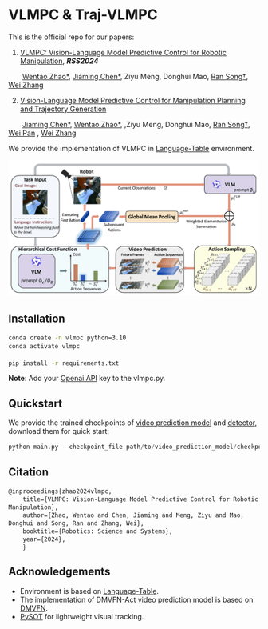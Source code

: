 # VLMPC & Traj-VLMPC
 
 This is the official repo for our papers:
 
 1. [VLMPC: Vision-Language Model Predictive Control for Robotic Manipulation](https://www.roboticsproceedings.org/rss20/p106.pdf), ***RSS2024***
 
 &ensp;&ensp;&ensp;&ensp;[Wentao Zhao*](https://taoshuaiz.github.io/), [Jiaming Chen*](https://ppjmchen.github.io/), Ziyu Meng, Donghui Mao, [Ran Song†](https://faculty.sdu.edu.cn/songran/en/index/1023305/list/index.htm), [Wei Zhang](https://vsislab.github.io/Weizhang/)
 
 2. [Vision-Language Model Predictive Control for Manipulation Planning and Trajectory Generation](https://arxiv.org/abs/2504.05225)
 
 &ensp;&ensp;&ensp;&ensp;[Jiaming Chen*](https://ppjmchen.github.io/), [Wentao Zhao*](https://taoshuaiz.github.io/), ,Ziyu Meng, Donghui Mao, [Ran Song†](https://faculty.sdu.edu.cn/songran/en/index/1023305/list/index.htm), [Wei Pan](https://panweihit.github.io/) , [Wei Zhang](https://vsislab.github.io/Weizhang/)
 
 We provide the implementation of VLMPC in [Language-Table](https://github.com/google-research/language-table) environment.
 
 ![framework image](./framework.jpg)
 
 
 
 ## Installation
 
 
 ```bash
 conda create -n vlmpc python=3.10
 conda activate vlmpc
 
 pip install -r requirements.txt
 ```
 
 **Note**: Add your [Openai API](https://openai.com/index/openai-api/) key to the vlmpc.py.
 
 
 ## Quickstart
 
 We provide the trained checkpoints of [video prediction model](https://drive.google.com/file/d/1nztdUl4wanRXscNblmhX2_FF0Y2--TqF/view?usp=drive_link) and [detector](https://drive.google.com/file/d/1bjaxhmEIIav30HLdTKYvM-IWLqcIyCS7/view?usp=drive_link), download them for quick start:
 
 ```python
 python main.py --checkpoint_file path/to/video_prediction_model/checkpoint --task push_corner --zoom 0.03 --num_samples 50 --plan_freq 3 --det_path path/to/detector/checkpoint
 ```
 
 ## Citation
 ```
 @inproceedings{zhao2024vlmpc,
     title={VLMPC: Vision-Language Model Predictive Control for Robotic Manipulation},
     author={Zhao, Wentao and Chen, Jiaming and Meng, Ziyu and Mao, Donghui and Song, Ran and Zhang, Wei},
     booktitle={Robotics: Science and Systems},
     year={2024},
     }
 ```
 
 ## Acknowledgements
 - Environment is based on [Language-Table](https://interactive-language.github.io/).
 - The implementation of DMVFN-Act video prediction model is based on [DMVFN](https://github.com/hzwer/CVPR2023-DMVFN).
 - [PySOT](https://github.com/STVIR/pysot) for lightweight visual tracking.
 
